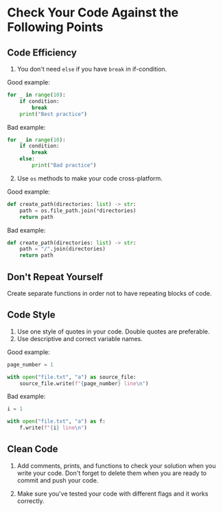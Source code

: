 # Сheck Your Code Against the Following Points

## Code Efficiency

1. You don't need `else` if you have `break` in if-condition.

Good example:

```python
for _ in range(10):
    if condition:
        break
    print("Best practice")
```

Bad example:

```python
for _ in range(10):
    if condition:
        break
    else:
        print("Bad practice")
```

2. Use `os` methods to make your code cross-platform.

Good example:

```python
def create_path(directories: list) -> str:
    path = os.file_path.join(*directories)
    return path
```

Bad example:

```python
def create_path(directories: list) -> str:
    path = "/".join(directories)
    return path
```

## Don't Repeat Yourself

Create separate functions in order not to have repeating blocks of code.

## Code Style

1. Use one style of quotes in your code. Double quotes are preferable.
2. Use descriptive and correct variable names.

Good example:

```python
page_number = 1

with open("file.txt", "a") as source_file:
    source_file.write(f"{page_number} line\n")
```

Bad example:

```python
i = 1

with open("file.txt", "a") as f:
    f.write(f"{i} line\n")
```

## Clean Code

1. Add comments, prints, and functions to check your solution when you write your code. 
Don't forget to delete them when you are ready to commit and push your code.

2. Make sure you've tested your code with different flags and it works correctly.
